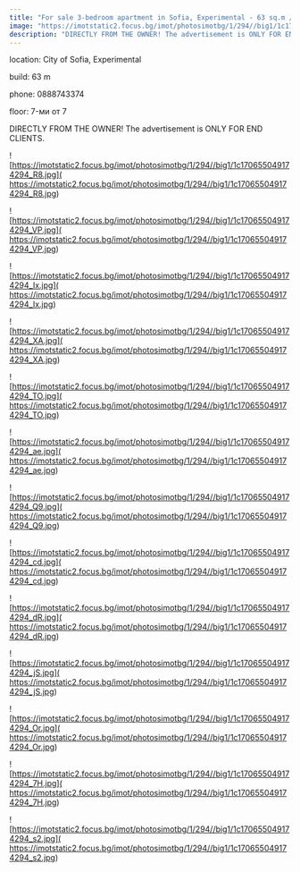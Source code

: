 ```yaml
---
title: "For sale 3-bedroom apartment in Sofia, Experimental - 63 sq.m / 119000 EUR :: imot.bg Ad"
image: "https://imotstatic2.focus.bg/imot/photosimotbg/1/294//big1/1c170655049174294_Nl.jpg"
description: "DIRECTLY FROM THE OWNER! The advertisement is ONLY FOR END CLIENTS."
---
```


location: City of Sofia, Experimental

build: 63 m

phone: 0888743374

floor: 7-ми от 7

DIRECTLY FROM THE OWNER! The advertisement is ONLY FOR END CLIENTS.


![https://imotstatic2.focus.bg/imot/photosimotbg/1/294//big1/1c170655049174294_R8.jpg]( https://imotstatic2.focus.bg/imot/photosimotbg/1/294//big1/1c170655049174294_R8.jpg)


![https://imotstatic2.focus.bg/imot/photosimotbg/1/294//big1/1c170655049174294_VP.jpg]( https://imotstatic2.focus.bg/imot/photosimotbg/1/294//big1/1c170655049174294_VP.jpg)


![https://imotstatic2.focus.bg/imot/photosimotbg/1/294//big1/1c170655049174294_Ix.jpg]( https://imotstatic2.focus.bg/imot/photosimotbg/1/294//big1/1c170655049174294_Ix.jpg)


![https://imotstatic2.focus.bg/imot/photosimotbg/1/294//big1/1c170655049174294_XA.jpg]( https://imotstatic2.focus.bg/imot/photosimotbg/1/294//big1/1c170655049174294_XA.jpg)


![https://imotstatic2.focus.bg/imot/photosimotbg/1/294//big1/1c170655049174294_TO.jpg]( https://imotstatic2.focus.bg/imot/photosimotbg/1/294//big1/1c170655049174294_TO.jpg)


![https://imotstatic2.focus.bg/imot/photosimotbg/1/294//big1/1c170655049174294_ae.jpg]( https://imotstatic2.focus.bg/imot/photosimotbg/1/294//big1/1c170655049174294_ae.jpg)


![https://imotstatic2.focus.bg/imot/photosimotbg/1/294//big1/1c170655049174294_Q9.jpg]( https://imotstatic2.focus.bg/imot/photosimotbg/1/294//big1/1c170655049174294_Q9.jpg)


![https://imotstatic2.focus.bg/imot/photosimotbg/1/294//big1/1c170655049174294_cd.jpg]( https://imotstatic2.focus.bg/imot/photosimotbg/1/294//big1/1c170655049174294_cd.jpg)


![https://imotstatic2.focus.bg/imot/photosimotbg/1/294//big1/1c170655049174294_dR.jpg]( https://imotstatic2.focus.bg/imot/photosimotbg/1/294//big1/1c170655049174294_dR.jpg)


![https://imotstatic2.focus.bg/imot/photosimotbg/1/294//big1/1c170655049174294_jS.jpg]( https://imotstatic2.focus.bg/imot/photosimotbg/1/294//big1/1c170655049174294_jS.jpg)


![https://imotstatic2.focus.bg/imot/photosimotbg/1/294//big1/1c170655049174294_Or.jpg]( https://imotstatic2.focus.bg/imot/photosimotbg/1/294//big1/1c170655049174294_Or.jpg)


![https://imotstatic2.focus.bg/imot/photosimotbg/1/294//big1/1c170655049174294_7H.jpg]( https://imotstatic2.focus.bg/imot/photosimotbg/1/294//big1/1c170655049174294_7H.jpg)


![https://imotstatic2.focus.bg/imot/photosimotbg/1/294//big1/1c170655049174294_s2.jpg]( https://imotstatic2.focus.bg/imot/photosimotbg/1/294//big1/1c170655049174294_s2.jpg)


